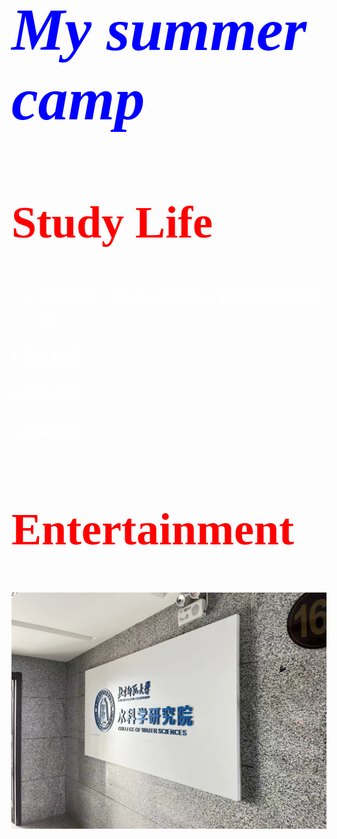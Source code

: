 <font face='Times New Roman' color='blue' SIZE='15'>

  # *My summer camp*

<font face='Times New Roman' color='red' SIZE='10'>

  ## **Study Life**

<font face='仿宋' color='white' SIZE='5'>

  - *研究课题：基于人工智能AI青藏高原径流预测*

1.团队成员

2.设计思路

3.成果展示

<font face='Times New Roman' color='red' SIZE='10'>

  ## **Entertainment**
</font>

![笔记1](image/图片.jpg)
